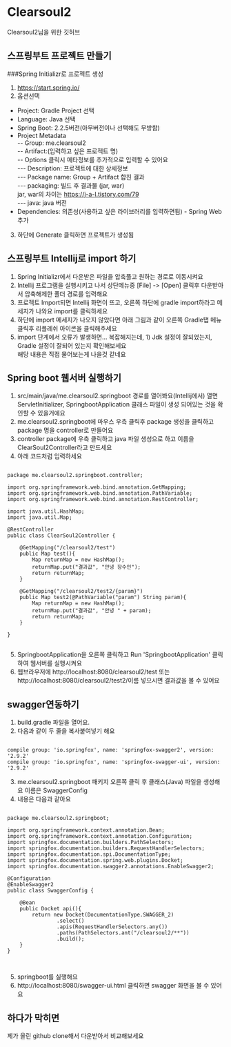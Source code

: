 # Clearsoul2
Clearsoul2님을 위한 깃허브


## 스프링부트 프로젝트 만들기
###Spring Initializr로 프로젝트 생성
1) https://start.spring.io/
2) 옵션선택
- Project: Gradle Project 선택
- Language: Java 선택
- Spring Boot: 2.2.5버전(아무버전이나 선택해도 무방함)
- Project Metadata <br>
-- Group: me.clearsoul2<br>
-- Artifact:(입력하고 싶은 프로젝트 명)<br>
-- Options 클릭시 메타정보를 추가적으로 입력할 수 있어요<br>
--- Description: 프로젝트에 대한 상세정보<br>
--- Package name: Group + Artifact 합친 결과<br>
--- packaging: 빌드 후 결과물 (jar, war)<br>
jar, war의 차이는 https://j-a-l.tistory.com/79 <br>
--- java: java 버전<br>
- Dependencies: 의존성(사용하고 싶은 라이브러리를 입력하면됨) - Spring Web 추가

3) 하단에 Generate 클릭하면 프로젝트가 생성됨

## 스프링부트 Intellij로 import 하기
1) Spring Initializr에서 다운받은 파일을 압축풀고 원하는 경로로 이동시켜요
2) Intellij 프로그램을 실행시키고 나서 상단메뉴중 [File] -> [Open] 클릭후 다운받아서 압축해제한 폴더 경로를 입력해요
3) 프로젝트 Import되면 Intellij 화면이 뜨고, 오른쪽 하단에 gradle import하라고 메세지가 나와요 import를 클릭하세요
4) 하단에 import 메세지가 나오지 않았다면 아래 그림과 같이 오른쪽 Gradle탭 메뉴 클릭후 리플레쉬 아이콘을 클릭해주세요
5) import 단계에서 오류가 발생하면... 복잡해지는데, 1) Jdk 설정이 잘되었는지, Gradle 설정이 잘되어 있는지 확인해보세요
<br> 해당 내용은 직접 물어보는게 나을것 같네요

## Spring boot 웹서버 실행하기
1) src/main/java/me.clearsoul2.springboot 경로를 열어봐요(Intellij에서) 열면 ServletInitializer, SpringbootApplication 클래스 파일이 생성 되어있는 것을 확인할 수 있을거에요
2) me.clearsoul2.springboot에 마우스 우측 클릭후 package 생성을 클릭하고 package 명을 controller로 만들어요
3) controller package에 우측 클릭하고 java 파일 생성으로 하고 이름을 ClearSoul2Controller라고 만드세요
4) 아래 코드처럼 입력하세요
<pre><code>
package me.clearsoul2.springboot.controller;

import org.springframework.web.bind.annotation.GetMapping;
import org.springframework.web.bind.annotation.PathVariable;
import org.springframework.web.bind.annotation.RestController;

import java.util.HashMap;
import java.util.Map;

@RestController
public class ClearSoul2Controller {

    @GetMapping("/clearsoul2/test")
    public Map<String, Object> test(){
        Map<String, Object> returnMap = new HashMap<String, Object>();
        returnMap.put("결과값", "안녕 장수인");
        return returnMap;
    }

    @GetMapping("/clearsoul2/test2/{param}")
    public Map<String, Object> test2(@PathVariable("param") String param){
        Map<String, Object> returnMap = new HashMap<String, Object>();
        returnMap.put("결과값", "안녕 " + param);
        return returnMap;
    }

}

</code></pre> 
5) SpringbootApplication을 오른쪽 클릭하고 Run 'SpringbootApplication' 클릭하여 웹서버를 실행시켜요 
6) 웹브라우저에 http://localhost:8080/clearsoul2/test 또는 http://localhost:8080/clearsoul2/test2/이름 넣으시면 결과값을 볼 수 있어요


## swagger연동하기
1) build.gradle 파일을 열어요.
2) 다음과 같이 두 줄을 복사붙여넣기 해요
<pre><code>
compile group: 'io.springfox', name: 'springfox-swagger2', version: '2.9.2'
compile group: 'io.springfox', name: 'springfox-swagger-ui', version: '2.9.2'
</code></pre> 
3) me.clearsoul2.springboot 패키지 오른쪽 클릭 후 클래스(Java) 파일을 생성해요 이름은 SwaggerConfig
4) 내용은 다음과 같아요<br>
<pre><code>
package me.clearsoul2.springboot;

import org.springframework.context.annotation.Bean;
import org.springframework.context.annotation.Configuration;
import springfox.documentation.builders.PathSelectors;
import springfox.documentation.builders.RequestHandlerSelectors;
import springfox.documentation.spi.DocumentationType;
import springfox.documentation.spring.web.plugins.Docket;
import springfox.documentation.swagger2.annotations.EnableSwagger2;

@Configuration
@EnableSwagger2
public class SwaggerConfig {

    @Bean
    public Docket api(){
        return new Docket(DocumentationType.SWAGGER_2)
                .select()
                .apis(RequestHandlerSelectors.any())
                .paths(PathSelectors.ant("/clearsoul2/**"))
                .build();
    }
}


</code></pre> 
5) springboot를 실행해요
6) http://localhost:8080/swagger-ui.html 클릭하면 swagger 화면을 볼 수 있어요

## 하다가 막히면
제가 올린 github clone해서 다운받아서 비교해보세요
